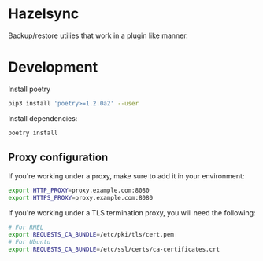 # Hazelsync

Backup/restore utilies that work in a plugin like manner.

# Development

Install poetry
```bash
pip3 install 'poetry>=1.2.0a2' --user
```

Install dependencies:
```bash
poetry install
```

## Proxy configuration

If you're working under a proxy, make sure to add it in your environment:
```bash
export HTTP_PROXY=proxy.example.com:8080
export HTTPS_PROXY=proxy.example.com:8080
```

If you're working under a TLS termination proxy, you will need the following:
```bash
# For RHEL
export REQUESTS_CA_BUNDLE=/etc/pki/tls/cert.pem
# For Ubuntu
export REQUESTS_CA_BUNDLE=/etc/ssl/certs/ca-certificates.crt
```
